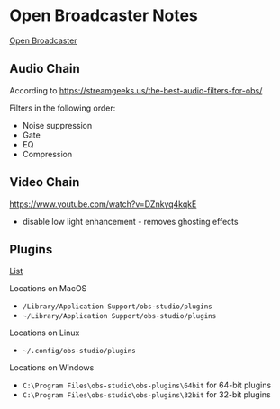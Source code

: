 # Open Broadcaster Notes

[Open Broadcaster](https://obsproject.com/)

## Audio Chain

According to https://streamgeeks.us/the-best-audio-filters-for-obs/

Filters in the following order:

* Noise suppression
* Gate
* EQ
* Compression

## Video Chain

https://www.youtube.com/watch?v=DZnkyq4kqkE


* disable low light enhancement - removes ghosting effects

## Plugins

[List](https://obsproject.com/forum/resources/categories/obs-studio-plugins.6/)

Locations on MacOS

* `/Library/Application Support/obs-studio/plugins`
* `~/Library/Application Support/obs-studio/plugins`

Locations on Linux

* `~/.config/obs-studio/plugins`

Locations on Windows

* `C:\Program Files\obs-studio\obs-plugins\64bit` for 64-bit plugins
* `C:\Program Files\obs-studio\obs-plugins\32bit` for 32-bit plugins
